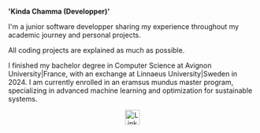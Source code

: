 **'Kinda Chamma (Developper)'**

I'm a junior software developper sharing my experience throughout my academic journey and personal projects.

All coding projects are explained as much as possible. 

I finished my bachelor degree in Computer Science at Avignon University|France, with an exchange at Linnaeus University|Sweden in 2024. I am currently enrolled in an eramsus mundus master program, specializing in advanced machine learning and optimization for sustainable systems.

<p align="center">
  <a href="https://www.linkedin.com/in/kinda-chamma" target="_blank">
    <img alt="LinkedIn Profile" title="LinkedIn Profile" src="https://i.sstatic.net/gVE0j.png" width="30" height="30">
  </a>
</p>
